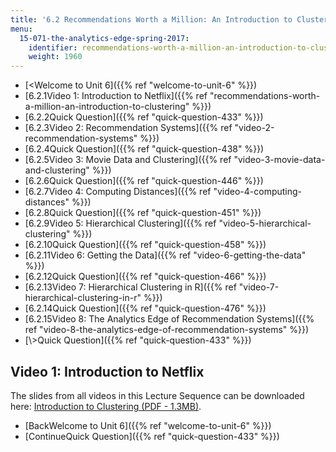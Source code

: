```yaml
---
title: '6.2 Recommendations Worth a Million: An Introduction to Clustering '
menu:
  15-071-the-analytics-edge-spring-2017:
    identifier: recommendations-worth-a-million-an-introduction-to-clustering
    weight: 1960
---
```

*   [<Welcome to Unit 6]({{% ref "welcome-to-unit-6" %}})
*   [6.2.1Video 1: Introduction to Netflix]({{% ref "recommendations-worth-a-million-an-introduction-to-clustering" %}})
*   [6.2.2Quick Question]({{% ref "quick-question-433" %}})
*   [6.2.3Video 2: Recommendation Systems]({{% ref "video-2-recommendation-systems" %}})
*   [6.2.4Quick Question]({{% ref "quick-question-438" %}})
*   [6.2.5Video 3: Movie Data and Clustering]({{% ref "video-3-movie-data-and-clustering" %}})
*   [6.2.6Quick Question]({{% ref "quick-question-446" %}})
*   [6.2.7Video 4: Computing Distances]({{% ref "video-4-computing-distances" %}})
*   [6.2.8Quick Question]({{% ref "quick-question-451" %}})
*   [6.2.9Video 5: Hierarchical Clustering]({{% ref "video-5-hierarchical-clustering" %}})
*   [6.2.10Quick Question]({{% ref "quick-question-458" %}})
*   [6.2.11Video 6: Getting the Data]({{% ref "video-6-getting-the-data" %}})
*   [6.2.12Quick Question]({{% ref "quick-question-466" %}})
*   [6.2.13Video 7: Hierarchical Clustering in R]({{% ref "video-7-hierarchical-clustering-in-r" %}})
*   [6.2.14Quick Question]({{% ref "quick-question-476" %}})
*   [6.2.15Video 8: The Analytics Edge of Recommendation Systems]({{% ref "video-8-the-analytics-edge-of-recommendation-systems" %}})
*   [\\>Quick Question]({{% ref "quick-question-433" %}})

Video 1: Introduction to Netflix
--------------------------------

The slides from all videos in this Lecture Sequence can be downloaded here: [Introduction to Clustering (PDF - 1.3MB)](https://open-learning-course-data.s3.amazonaws.com/15-071-the-analytics-edge-spring-2017/86fae9fbf6d93ba7eb379c4a6d01cdd3_MIT15_071S17_Unit6_Netflix.pdf).

*   [BackWelcome to Unit 6]({{% ref "welcome-to-unit-6" %}})
*   [ContinueQuick Question]({{% ref "quick-question-433" %}})